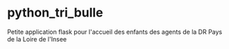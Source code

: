 # python_tri_bulle
Petite application flask pour l'accueil des enfants des agents de la DR Pays de la Loire de l'Insee
